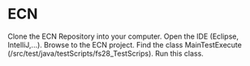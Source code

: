# ECN
Clone the ECN Repository into your computer.
Open the IDE (Eclipse, IntelliJ,...).
Browse to the ECN project.
Find the class MainTestExecute (/src/test/java/testScripts/fs28_TestScrips).
Run this class.
